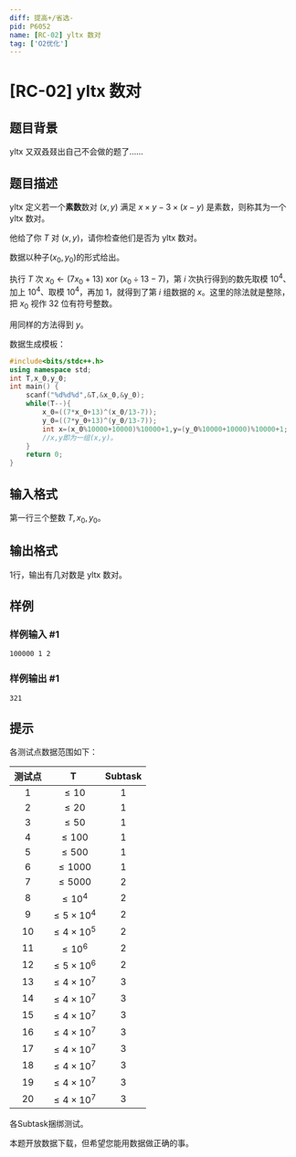 ```yaml
---
diff: 提高+/省选-
pid: P6052
name: [RC-02] yltx 数对
tag: ['O2优化']
---
```

# [RC-02] yltx 数对
## 题目背景

yltx 又双叒叕出自己不会做的题了……
## 题目描述

yltx 定义若一个**素数**数对 $(x,y)$ 满足 $x\times y-3\times (x-y)$ 是素数，则称其为一个 yltx 数对。

他给了你 $T$ 对 $(x,y)$，请你检查他们是否为 yltx 数对。

数据以种子$(x_0,y_0)$的形式给出。

执行 $T$ 次 $x_0\leftarrow (7x_0+13)\ \mathrm{xor}\ (x_0\div 13-7)$，第 $i$ 次执行得到的数先取模 $10^4$、加上 $10^4$、取模 $10^4$，再加 $1$，就得到了第 $i$ 组数据的 $x$。这里的除法就是整除，把 $x_0$ 视作 32 位有符号整数。

用同样的方法得到 $y$。

数据生成模板：

```cpp
#include<bits/stdc++.h>
using namespace std;
int T,x_0,y_0;
int main() {
	scanf("%d%d%d",&T,&x_0,&y_0);
	while(T--){
		x_0=((7*x_0+13)^(x_0/13-7));
		y_0=((7*y_0+13)^(y_0/13-7));
		int x=(x_0%10000+10000)%10000+1,y=(y_0%10000+10000)%10000+1;
		//x,y即为一组(x,y)。
	}
	return 0;
}
```
## 输入格式

第一行三个整数 $T,x_0,y_0$。


## 输出格式

$1$行，输出有几对数是 yltx 数对。
## 样例

### 样例输入 #1
```
100000 1 2
```
### 样例输出 #1
```
321
```
## 提示

各测试点数据范围如下：

| 测试点 | T | Subtask |
| :---: | :---: | :---: |
| 1 | $\le10$ | 1 |
| 2 | $\le20$ | 1 |
| 3 | $\le50$ | 1 |
| 4 | $\le100$ | 1 |
| 5 | $\le500$ | 1 |
| 6 | $\le1000$ | 1 |
| 7 | $\le5000$ | 2 |
| 8 | $\le10^4$ | 2 |
| 9 | $\le5\times10^4$ | 2 |
| 10 | $\le4\times10^5$ | 2 |
| 11 | $\le10^6$ | 2 |
| 12 | $\le5\times10^6$ | 2 |
| 13 | $\le4\times10^7$ | 3 |
| 14 | $\le4\times10^7$ | 3 |
| 15 | $\le4\times10^7$ | 3 |
| 16 | $\le4\times10^7$ | 3 |
| 17 | $\le4\times10^7$ | 3 |
| 18 | $\le4\times10^7$ | 3 |
| 19 | $\le4\times10^7$ | 3 |
| 20 | $\le4\times10^7$ | 3 |

各Subtask捆绑测试。

本题开放数据下载，但希望您能用数据做正确的事。
